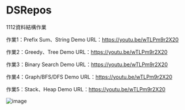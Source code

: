# DSRepos
1112資料結構作業

作業1：Prefix Sum、String
Demo URL：https://youtu.be/wTLPm9r2X20

作業2：Greedy、Tree
Demo URL：https://youtu.be/wTLPm9r2X20

作業3：Binary Search
Demo URL：https://youtu.be/wTLPm9r2X20

作業4：Graph/BFS/DFS
Demo URL：https://youtu.be/wTLPm9r2X20

作業5：Stack、Heap
Demo URL：https://youtu.be/wTLPm9r2X20

![image](https://user-images.githubusercontent.com/19266318/227772628-31ad128a-bffc-4b94-b89e-d2f4d0241849.png)

